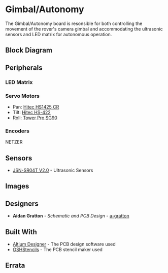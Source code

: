# Gimbal/Autonomy

The Gimbal/Autonomy board is resonsible for both controlling the movement of the rover's camera gimbal
and accommodating the ultrasonic sensors and LED matrix for autonomous operation.

## Block Diagram

## Peripherals


### LED Matrix

### Servo Motors
* Pan: [Hitec HS1425 CR](https://hitecrcd.com/products/servos/robotic-servos/hsr1425/product)
* Tilt: [Hitec HS-422](https://hitecrcd.com/products/servos/sport-servos/analog-sport-servos/hs-422/product)
* Roll: [Tower Pro SG90](https://datasheetspdf.com/pdf/791970/TowerPro/SG90/1)

### Encoders
NETZER


## Sensors

* [JSN-SR04T V2.0](https://www.makerfabs.com/water-proof-ultrasonic-ranger-jsn-sr04t-v2.0.html) - Ultrasonic Sensors


## Images

## Designers

* **Aidan Gratton** - *Schematic and PCB Design* - [a-gratton](https://github.com/a-gratton)


## Built With

* [Altium Designer](https://www.altium.com/) - The PCB design software used
* [OSHStencils](https://www.oshstencils.com/) - The PCB stencil maker used

## Errata

